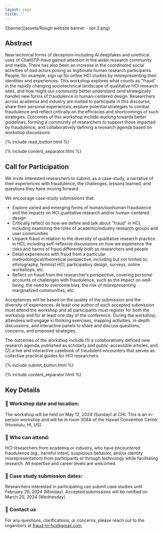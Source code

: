 ```yaml
---
layout: page
title: ""
---
```


![banner](assets/Rough website banner - opt 2.png)
## Abstract

New technical forms of deception–including AI deepfakes and unethical uses of ChatGTP–have gained attention in the wider research community and media. There has also been an increase in the coordinated social activities of bad actors posing as legitimate human research participants. People, for example, sign up for online HCI studies by misrepresenting their identities and experiences. This workshop explores what counts as "fraud" in the rapidly changing sociotechnical landscape of qualitative HCI research sites, and how might our community better understand (and strategically handle) new forms of fraudulence in human-centered design. Researchers across academia and industry are invited to participate in this discourse, share their personal experiences, explore potential strategies to combat fraudulence and reflect critically on the efficacies and shortcomings of such strategies. Outcomes of this workshop include working towards better guidelines, forming a community of researchers to support those impacted by fraudulence, and collaboratively defining a research agenda based on workshop discussions. 

{% include read_button.html %}

{% include content_separator.html %}

## Call for Participation
We invite interested researchers to submit, as a case-study, a narrative of their experiences with fraudulence, the challenges, lessons learned, and questions they have moving forward. 

We encourage case-study submissions that:
- Explore varied and emerging forms of human/nonhuman fraudulence and the impacts on HCI qualitative research and/or human-centered design
- Critically reflect on how we define and talk about "fraud" in HCI, including examining the roles of academic/industry research groups and user communities
- Unpack fraud in relation to the diversity of qualitative research practice in HCI, including self-reflexive discussions on how we experience the risks and harms of fraud differently both as researchers and people
- Detail experiences with fraud from a particular methodological/theoretical perspective, including but not limited to: ethnography, feminist HCI, participatory design, surveys, online workshops, etc.
- Reflect on fraud from the researcher’s perspective, covering personal accounts of challenges with fraudulence, such as the impact on well-being, the need to overcome bias, the risk of misrepresenting marginalized communities, etc.

Acceptances will be based on the quality of the submission and the diversity of experiences. At least one author of each accepted submission must attend the workshop and all participants must register for both the workshop and for at least one day of the conference. During the workshop, attendees will engage in thinking exercises, mapping activities, in-depth discussions, and interactive panels to share and discuss questions, concerns, and proposed strategies. 

The outcomes of the workshop include (1) a collaboratively defined new research agenda, published as scholarly and public-accessible articles, and (2) a live and interactive casebook of fraudulent encounters that serves as collective practical guides for HCI researchers.

{% include submit_button.html %}

{% include content_separator.html %}

## Key Details

### 📌 Workshop date and location: 
The workshop will be held on May 12, 2024 (Sunday) at CHI. This is an in-person workshop and will be in room 304A of the Hawaii Convention Center (Honolulu, HI, US).

### 📌 Who can attend:
HCI researchers from academia or industry, who have encountered fraudulence (eg., harmful intent, suspicious behavior, and/or identity misrepresentation) from participants or through technology while facilitating research. All expertise and career levels are welcomed.

### 📌 Case study submission dates: 
Researchers interested in participating can submit case studies until February 26, 2024 (Monday). Accepted submissions will be notified on March 20, 2024 (Wednesday).

### 📌 Contact us 
For any questions, clarifications, or concerns, please reach out to the organizers at [fraud-in-hci@gmail.com](mailto:fraud-in-hci@gmail.com).


